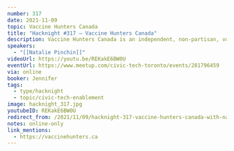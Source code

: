 ```yaml
---
number: 317
date: 2021-11-09
topic: Vaccine Hunters Canada
title: "Hacknight #317 – Vaccine Hunters Canada"
description: Vaccine Hunters Canada is an independent, non-partisan, volunteer run organization dedicated to helping connect eligible Canadians with Covid-19 vaccine appointments and getting more shots in arms. Founded in March 2021, the group has grown to include over 100 volunteers from across Canada and gained an audience of over 400,000 people across multiple online platforms, including Twitter, Discord, and Facebook. Natalie Pinchin, a member of the Vaccine Hunters Team, will discuss Vaccine Hunters Canada’s operations and journey as a grassroots organization. https://vaccinehunters.ca/
speakers:
  - "[[Natalie Pinchin]]"
videoUrl: https://youtu.be/REKakE6BW0U
eventUrl: https://www.meetup.com/civic-tech-toronto/events/281796459
via: online
booker: Jennifer
tags:
  - type/hacknight
  - topic/civic-tech-enablement
image: hacknight_317.jpg
youtubeID: REKakE6BW0U
redirect_from: /2021/11/09/hacknight-317-vaccine-hunters-canada-with-natalie-pinchin/
notes: online-only
link_mentions:
  - https://vaccinehunters.ca
---
```


